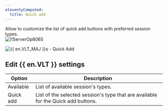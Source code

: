 ```yaml
---
eleventyComputed:
  title: Quick add
---
```

Allow to customize the list of quick add buttons with preferred session types.  
![!!ServerOp8065](https://webdevolutions.azureedge.net/docs/en/server/ServerOp8065.png)  

![{{ en.VLT_MAJ }}s - Quick Add](https://webdevolutions.azureedge.net/docs/en/server/ServerOp8063.png)

## Edit {{ en.VLT }} settings
| Option    | Description                                                                       |
|-----------|-----------------------------------------------------------------------------------|
| Available | List of available session's types.                                                |
| Quick add | List of the selected session's type that are available for the Quick add buttons. |

